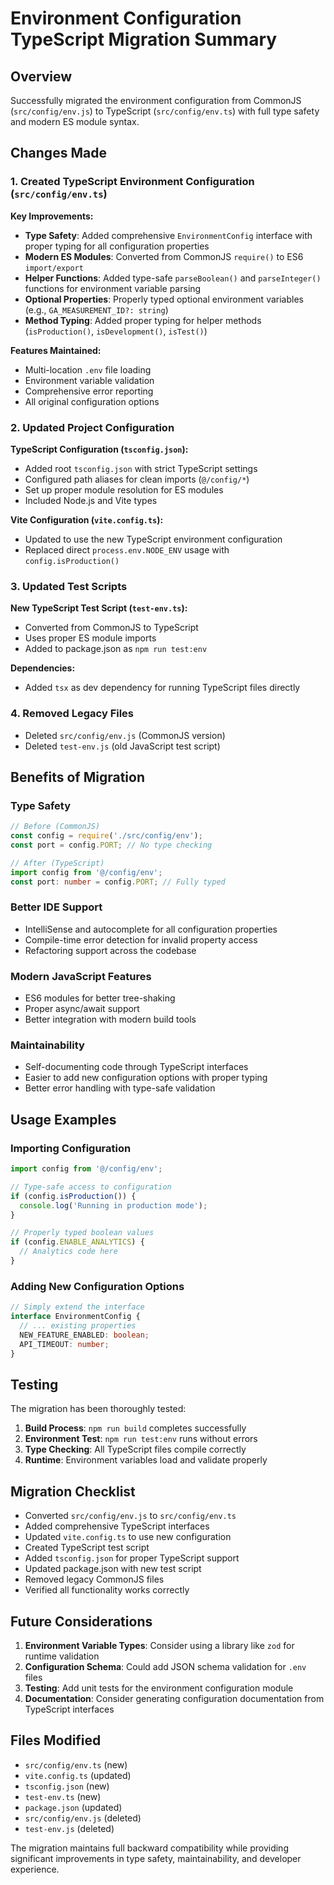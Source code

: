 # Environment Configuration TypeScript Migration Summary

## Overview
Successfully migrated the environment configuration from CommonJS (`src/config/env.js`) to TypeScript (`src/config/env.ts`) with full type safety and modern ES module syntax.

## Changes Made

### 1. Created TypeScript Environment Configuration (`src/config/env.ts`)

**Key Improvements:**
- **Type Safety**: Added comprehensive `EnvironmentConfig` interface with proper typing for all configuration properties
- **Modern ES Modules**: Converted from CommonJS `require()` to ES6 `import/export`
- **Helper Functions**: Added type-safe `parseBoolean()` and `parseInteger()` functions for environment variable parsing
- **Optional Properties**: Properly typed optional environment variables (e.g., `GA_MEASUREMENT_ID?: string`)
- **Method Typing**: Added proper typing for helper methods (`isProduction()`, `isDevelopment()`, `isTest()`)

**Features Maintained:**
- Multi-location `.env` file loading
- Environment variable validation
- Comprehensive error reporting
- All original configuration options

### 2. Updated Project Configuration

**TypeScript Configuration (`tsconfig.json`):**
- Added root `tsconfig.json` with strict TypeScript settings
- Configured path aliases for clean imports (`@/config/*`)
- Set up proper module resolution for ES modules
- Included Node.js and Vite types

**Vite Configuration (`vite.config.ts`):**
- Updated to use the new TypeScript environment configuration
- Replaced direct `process.env.NODE_ENV` usage with `config.isProduction()`

### 3. Updated Test Scripts

**New TypeScript Test Script (`test-env.ts`):**
- Converted from CommonJS to TypeScript
- Uses proper ES module imports
- Added to package.json as `npm run test:env`

**Dependencies:**
- Added `tsx` as dev dependency for running TypeScript files directly

### 4. Removed Legacy Files

- Deleted `src/config/env.js` (CommonJS version)
- Deleted `test-env.js` (old JavaScript test script)

## Benefits of Migration

### Type Safety
```typescript
// Before (CommonJS)
const config = require('./src/config/env');
const port = config.PORT; // No type checking

// After (TypeScript)
import config from '@/config/env';
const port: number = config.PORT; // Fully typed
```

### Better IDE Support
- IntelliSense and autocomplete for all configuration properties
- Compile-time error detection for invalid property access
- Refactoring support across the codebase

### Modern JavaScript Features
- ES6 modules for better tree-shaking
- Proper async/await support
- Better integration with modern build tools

### Maintainability
- Self-documenting code through TypeScript interfaces
- Easier to add new configuration options with proper typing
- Better error handling with type-safe validation

## Usage Examples

### Importing Configuration
```typescript
import config from '@/config/env';

// Type-safe access to configuration
if (config.isProduction()) {
  console.log('Running in production mode');
}

// Properly typed boolean values
if (config.ENABLE_ANALYTICS) {
  // Analytics code here
}
```

### Adding New Configuration Options
```typescript
// Simply extend the interface
interface EnvironmentConfig {
  // ... existing properties
  NEW_FEATURE_ENABLED: boolean;
  API_TIMEOUT: number;
}
```

## Testing

The migration has been thoroughly tested:

1. **Build Process**: `npm run build` completes successfully
2. **Environment Test**: `npm run test:env` runs without errors
3. **Type Checking**: All TypeScript files compile correctly
4. **Runtime**: Environment variables load and validate properly

## Migration Checklist

-  Converted `src/config/env.js` to `src/config/env.ts`
-  Added comprehensive TypeScript interfaces
-  Updated `vite.config.ts` to use new configuration
-  Created TypeScript test script
-  Added `tsconfig.json` for proper TypeScript support
-  Updated package.json with new test script
-  Removed legacy CommonJS files
-  Verified all functionality works correctly

## Future Considerations

1. **Environment Variable Types**: Consider using a library like `zod` for runtime validation
2. **Configuration Schema**: Could add JSON schema validation for `.env` files
3. **Testing**: Add unit tests for the environment configuration module
4. **Documentation**: Consider generating configuration documentation from TypeScript interfaces

## Files Modified

- `src/config/env.ts` (new)
- `vite.config.ts` (updated)
- `tsconfig.json` (new)
- `test-env.ts` (new)
- `package.json` (updated)
- `src/config/env.js` (deleted)
- `test-env.js` (deleted)

The migration maintains full backward compatibility while providing significant improvements in type safety, maintainability, and developer experience.
